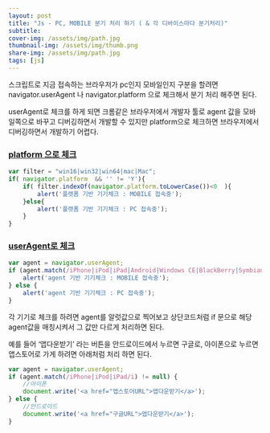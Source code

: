```yaml
---
layout: post
title: "Js - PC, MOBILE 분기 처리 하기 ( & 각 디바이스마다 분기처리)"
subtitle: 
cover-img: /assets/img/path.jpg
thumbnail-img: /assets/img/thumb.png
share-img: /assets/img/path.jpg
tags: [js]
---
```

스크립트로 지금 접속하는 브라우저가 pc인지 모바일인지 구분을 할려면 navigator.userAgent 나 navigator.platform  으로 체크해서 분기 처리 해주면 된다.
<!--more-->

userAgent로 체크를 하게 되면 크롬같은 브라우저에서 개발자 툴로 agent 값을 모바일쪽으로 바꾸고 디버깅하면서 개발할 수 있지만 platform으로 체크하면 브라우저에서 디버깅하면서 개발하기 어렵다.

### <a href="/demo/platform.html" title="demo 보기">platform 으로 체크</a>
```js
var filter = "win16|win32|win64|mac|Mac";
if( navigator.platform  && '' != 'Y'){
    if( filter.indexOf(navigator.platform.toLowerCase())<0  ){
        alert('플랫폼 기반 기기체크 : MOBILE 접속중');       
    }else{
        alert('플랫폼 기반 기기체크 : PC 접속중');
    }
}
```

### <a href="/demo/agent.html" title="demo 보기">userAgent로 체크</a>
```js
var agent = navigator.userAgent;
if (agent.match(/iPhone|iPod|iPad|Android|Windows CE|BlackBerry|Symbian|Windows Phone|webOS|Opera Mini|Opera Mobi|POLARIS|IEMobile|lgtelecom|nokia|SonyEricsson/i) != null || agent.match(/LG|SAMSUNG|Samsung/) != null) {
    alert('agent 기반 기기체크 : MOBILE 접속중');
} else {
    alert('agent 기반 기기체크 : PC 접속중');
}
```

각 기기로 체크를 하려면 agent를 알럿값으로 찍어보고 상단코드처럼 if 문으로 해당 agent값을 매칭시켜서 그 값만 다르게 처리하면 된다.

예를 들어 ‘앱다운받기’ 라는 버튼을 안드로이드에서 누르면 구글로, 아이폰으로 누르면 앱스토어로 가게 하려면 아래처럼 처리 하면 된다.
```js
var agent = navigator.userAgent;
if (agent.match(/iPhone|iPod|iPad/i) != null) {
    //아이폰
    document.write('<a href="앱스토어URL">앱다운받기</a>');
} else {
    //안드로이드
    document.write('<a href="구글URL">앱다운받기</a>');
}
```